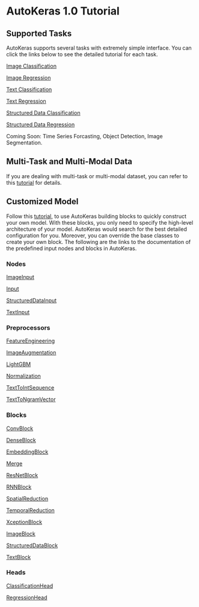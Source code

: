# AutoKeras 1.0 Tutorial

## Supported Tasks

AutoKeras supports several tasks with extremely simple interface.
You can click the links below to see the detailed tutorial for each task.

[Image Classification](/tutorial/image_classification)

[Image Regression](/tutorial/image_regression)

[Text Classification](/tutorial/text_classification)

[Text Regression](/tutorial/text_regression)

[Structured Data Classification](/tutorial/structured_data_classification)

[Structured Data Regression](/tutorial/structured_data_regression)


Coming Soon: Time Series Forcasting, Object Detection, Image Segmentation.


## Multi-Task and Multi-Modal Data

If you are dealing with multi-task or multi-modal dataset, you can refer to this
[tutorial](/tutorial/multi) for details.


## Customized Model

Follow this [tutorial](/tutorial/customized), to use AutoKeras building blocks to quickly construct your own
model.
With these blocks, you only need to specify the high-level architecture of your
model.
AutoKeras would search for the best detailed configuration for you.
Moreover, you can override the base classes to create your own block.
The following are the links to the documentation of the predefined input nodes and blocks in AutoKeras.

### Nodes
[ImageInput](/node/#imageinput-class)

[Input](/node/#input-class)

[StructuredDataInput](/node/#structureddatainput-class)

[TextInput](/node/#textinput-class)

### Preprocessors
[FeatureEngineering](/preprocessor/#featureengineering-class)

[ImageAugmentation](/preprocessor/#imageaugmentation-class)

[LightGBM](/preprocessor/#lightgbm-class)

[Normalization](/preprocessor/#normalization-class)

[TextToIntSequence](/preprocessor/#texttointsequence-class)

[TextToNgramVector](/preprocessor/#texttongramvector-class)

### Blocks
[ConvBlock](/block/#convblock-class)

[DenseBlock](/block/#denseblock-class)

[EmbeddingBlock](/block/#embeddingblock-class)

[Merge](/block/#merge-class)

[ResNetBlock](/block/#resnetblock-class)

[RNNBlock](/block/#rnnblock-class)

[SpatialReduction](/block/#spatialreduction-class)

[TemporalReduction](/block/#temporalreduction-class)

[XceptionBlock](/block/#xceptionblock-class)

[ImageBlock](/block/#imageblock-class)

[StructuredDataBlock](/block/#structureddatablock-class)

[TextBlock](/block/#textblock-class)

### Heads
[ClassificationHead](/head/#classificationhead-class)

[RegressionHead](/head/#regressionhead-class)
